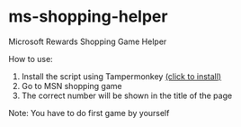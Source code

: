 # ms-shopping-helper
Microsoft Rewards Shopping Game Helper

How to use:
1) Install the script using Tampermonkey [(click to install)](https://raw.githubusercontent.com/CTAK-CO6AK/ms-shopping-helper/main/tampermonkey.js)
2) Go to MSN shopping game
3) The correct number will be shown in the title of the page

Note: You have to do first game by yourself
